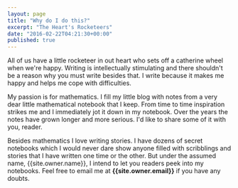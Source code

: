 ```yaml
---
layout: page
title: "Why do I do this?"
excerpt: "The Heart's Rocketeers"
date: "2016-02-22T04:21:30+00:00"
published: true
---
```



All of us have a little rocketeer in out heart who sets off a catherine wheel when we're happy. Writing is intellectually stimulating and there shouldn't be a reason why you must write besides that. I write because it makes me happy and helps me cope with difficulties. 

My passion is for mathematics. I fill my little blog with notes from a very dear little mathematical notebook that I keep. From time to time inspiration strikes me and I immediately jot it down in my notebook. Over the years the notes have grown longer and more serious. I'd like to share some of it with you, reader. 

Besides mathematics I love writing stories. I have dozens of secret notebooks which I would never dare show anyone filled with scribblings and stories that I have written one time or the other. But under the assumed name, {{site.owner.name}}, I intend to let you readers peek into my notebooks. Feel free to email me at **{{site.owner.email}}** if you have any doubts.
<div class="text-divider"></div>

